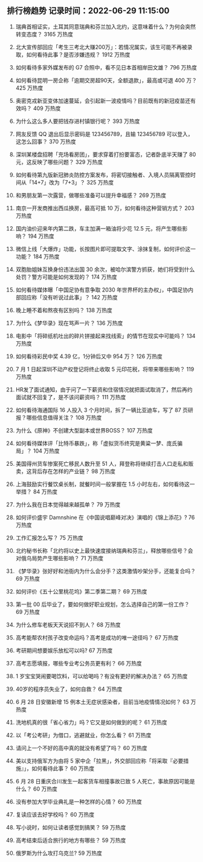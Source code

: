 
## 排行榜趋势 记录时间：2022-06-29 11:15:00
  
  1. 瑞典首相证实，土耳其同意瑞典和芬兰加入北约，这意味着什么？为何会突然转变态度？ 3165 万热度
    
  2. 北大宣传部回应「考生三考北大赚200万」：若情况属实，该生可能不再被录取，如何看待此事？是否涉嫌违规？ 1912 万热度
    
  3. 如何看待多家外媒发布的 G7 合照中，看不见日本首相岸田文雄？ 796 万热度
    
  4. 如何看待昆明一房企称「逾期交房超90天，全额退款」，最高或可退 400 万？ 425 万热度
    
  5. 奥密克戎新亚变体加速蔓延，会引起新一波疫情吗？目前既有的新冠疫苗还有效吗？ 409 万热度
    
  6. 为什么这么多人要把钱存进村镇银行呢？ 393 万热度
    
  7. 网友反馈 QQ 退出后显示密码是 123456789，且输 123456789 可以登入，这怎么回事？ 370 万热度
    
  8. 深圳某楼盘招聘「充场看房团」，要求穿着打扮要富态，记者卧底半天赚了 80 元，这反映了哪些问题？ 329 万热度
    
  9. 如何看待第九版新冠肺炎防控方案发布，将密切接触者、入境人员隔离管控时间从「14+7」改为「7+3」？ 325 万热度
    
  10. 和男朋友第一次露营，做哪些准备可以提升幸福感？ 269 万热度
    
  11. 南京一开发商推出西瓜换房，最高可抵 10 万，如何看待这种营销方式？ 203 万热度
    
  12. 国内油价迎来年内第二跌，车主加满一箱油将少花 12.5 元，将产生哪些影响？ 194 万热度
    
  13. 微信上线「大爆炸」功能，长按图片即可提取文字、涂抹复制，如何评价这一功能？ 184 万热度
    
  14. 双胞胎姐妹互换身份违法出国 30 余次，被哈尔滨警方抓获，她们将受到什么处罚？警方可能是如何发现的？ 174 万热度
    
  15. 如何看待媒体曝「中国足协有意争取 2030 年世界杯的主办权」，中国足协内部回应称「没有听说过此事」？ 142 万热度
    
  16. 晚上睡不着和熬夜有区别吗？ 138 万热度
    
  17. 为什么《梦华录》现在骂声一片？ 136 万热度
    
  18. 电影中「将碎纸机吐出的碎片拼接起来找线索」的情节在现实中可能吗？ 134 万热度
    
  19. 如何看待彩民中奖 4.39 亿，1分钟后又中 954 万？ 126 万热度
    
  20. 7 月 1 日起深圳不动产权登记将终止收取 5 元印花税，将带来哪些影响？ 119 万热度
    
  21. HR发了面试通知，由于问了一下薪资和住宿情况就把面试取消了，然后再约面试就不回复了，是不该问薪资吗？ 111 万热度
    
  22. 如何看待海通国际 16 人投入 3 个月时间，拆了一辆比亚迪车，写了 87 页研报？哪些信息值得关注？ 108 万热度
    
  23. 为什么《原神》不创建大型副本或世界BOSS？ 107 万热度
    
  24. 如何看待媒体评「比特币暴跌」，称「虚拟货币终究是黄粱一梦、庞氏骗局」？ 104 万热度
    
  25. 美国得州货车惨案死亡移民人数升至 51 人，拜登称将继续打击人口走私和贩卖，这背后存在怎样的产业链？ 98 万热度
    
  26. 上海鼓励实行餐饮桌长制，就餐时间一般掌握在 1.5 小时左右，如何看待这一举措？ 84 万热度
    
  27. 为什么我在日本觉得越来越孤单？ 79 万热度
    
  28. 如何评价盛宇 Damnshine 在《中国说唱巅峰对决》演唱的《锦上添花》? 76 万热度
    
  29. 工作汇报怎么写？ 75 万热度
    
  30. 北约秘书长称「北约将以史上最快速度接纳瑞典和芬兰」，释放哪些信号？会对俄乌局势产生哪些影响？ 71 万热度
    
  31. 《梦华录》张好好和池衙内为什么会分手？这类激情吵架分手，还能复合吗？ 69 万热度
    
  32. 如何评价《五十公里桃花坞》第二季第二期？ 69 万热度
    
  33. 第一批 00 后毕业了，要如何做好职业规划，怎么选择自己的第一份工作？ 69 万热度
    
  34. 为什么修车老板天天说招不到人？ 68 万热度
    
  35. 高考能帮农村孩子改变命运吗？高考是成功的唯一途径吗？ 67 万热度
    
  36. 考研期间想要娱乐放松可以吗? 67 万热度
    
  37. 高考志愿填报，哪些专业考公务员更有利？ 66 万热度
    
  38. 1 岁宝宝哭闹要喝饮料，可以给喝吗？有没有更好的解决办法？ 65 万热度
    
  39. 40岁的程序员失业了，如何自救？ 64 万热度
    
  40. 6 月 28 日安徽新增 15 例本土无症状感染者，目前当地疫情情况如何？ 63 万热度
    
  41. 洗地机真的很「省心省力」吗？它又是如何做到的呢？ 61 万热度
    
  42. 以「考公考研」为借口，逃避就业，你怎么看？ 61 万热度
    
  43. 请问上一个不好的高中真的就没有希望了吗？ 60 万热度
    
  44. 美以支持俄军方为由将 5 家中企「拉黑」，外交部回应称「将采取『必要措施』」，如何看待此事？ 60 万热度
    
  45. 6 月 28 日重庆合川发生一起客货车相撞事故已致 5 人死亡，事故原因可能是什么？ 60 万热度
    
  46. 没有参加大学毕业典礼是一种怎样的心情？ 60 万热度
    
  47. 复读应该去好学校吗？ 60 万热度
    
  48. 写小说时，如何让读者感觉到搞笑？ 59 万热度
    
  49. 高考结束后适合旅行的地方有哪些？ 59 万热度
    
  50. 俄罗斯为什么攻打乌克兰? 59 万热度
    